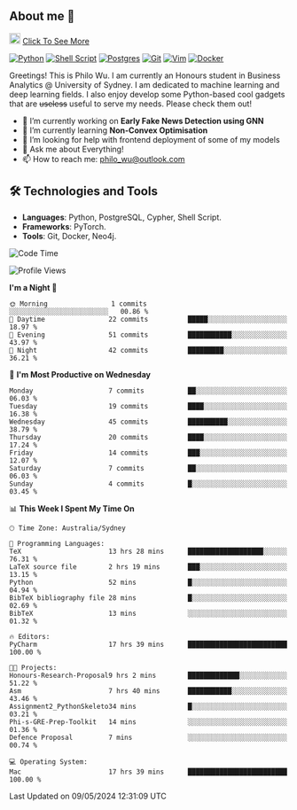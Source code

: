 ## About me 🤗

<a href="#"><img src="https://media.giphy.com/media/hvRJCLFzcasrR4ia7z/giphy.gif" width="20px" height="20px"></a> [Click To See More](https://philowu.notion.site/philowu/Philo-Hao-Wu-8bc7b2a81217493399d7db22df70fbfd)

[![Python](https://img.shields.io/badge/python-3670A0?style=for-the-badge&logo=python&logoColor=ffdd54)](#)
[![Shell Script](https://img.shields.io/badge/shell_script-%23121011.svg?style=for-the-badge&logo=gnu-bash&logoColor=white)](#)
[![Postgres](https://img.shields.io/badge/postgres-%23316192.svg?style=for-the-badge&logo=postgresql&logoColor=white)](#)
[![Git](https://img.shields.io/badge/git-%23F05033.svg?style=for-the-badge&logo=git&logoColor=white)](#)
[![Vim](https://img.shields.io/badge/VIM-%2311AB00.svg?style=for-the-badge&logo=vim&logoColor=white)](#)
[![Docker](https://img.shields.io/badge/docker-%230db7ed.svg?style=for-the-badge&logo=docker&logoColor=white)](#)

Greetings! This is Philo Wu. I am currently an Honours student in Business Analytics \@ University of Sydney. I am dedicated to machine learning and deep learning fields. I also enjoy develop some Python-based cool gadgets that are ~~useless~~ useful to serve my needs. Please check them out!

- 🔭 I’m currently working on **Early Fake News Detection using GNN**
- 🌱 I’m currently learning **Non-Convex Optimisation**
- 🤔 I’m looking for help with frontend deployment of some of my models
- 💬 Ask me about Everything!
- 📫 How to reach me: philo_wu@outlook.com

## 🛠 Technologies and Tools
- **Languages**: Python, PostgreSQL, Cypher, Shell Script.
- **Frameworks**: PyTorch.
- **Tools**: Git, Docker, Neo4j.

<!--START_SECTION:waka-->
![Code Time](http://img.shields.io/badge/Code%20Time-138%20hrs%201%20min-blue)

![Profile Views](http://img.shields.io/badge/Profile%20Views-0-blue)

**I'm a Night 🦉** 

```text
🌞 Morning                1 commits           ░░░░░░░░░░░░░░░░░░░░░░░░░   00.86 % 
🌆 Daytime                22 commits          █████░░░░░░░░░░░░░░░░░░░░   18.97 % 
🌃 Evening                51 commits          ███████████░░░░░░░░░░░░░░   43.97 % 
🌙 Night                  42 commits          █████████░░░░░░░░░░░░░░░░   36.21 % 
```
📅 **I'm Most Productive on Wednesday** 

```text
Monday                   7 commits           ██░░░░░░░░░░░░░░░░░░░░░░░   06.03 % 
Tuesday                  19 commits          ████░░░░░░░░░░░░░░░░░░░░░   16.38 % 
Wednesday                45 commits          ██████████░░░░░░░░░░░░░░░   38.79 % 
Thursday                 20 commits          ████░░░░░░░░░░░░░░░░░░░░░   17.24 % 
Friday                   14 commits          ███░░░░░░░░░░░░░░░░░░░░░░   12.07 % 
Saturday                 7 commits           ██░░░░░░░░░░░░░░░░░░░░░░░   06.03 % 
Sunday                   4 commits           █░░░░░░░░░░░░░░░░░░░░░░░░   03.45 % 
```


📊 **This Week I Spent My Time On** 

```text
🕑︎ Time Zone: Australia/Sydney

💬 Programming Languages: 
TeX                      13 hrs 28 mins      ███████████████████░░░░░░   76.31 % 
LaTeX source file        2 hrs 19 mins       ███░░░░░░░░░░░░░░░░░░░░░░   13.15 % 
Python                   52 mins             █░░░░░░░░░░░░░░░░░░░░░░░░   04.94 % 
BibTeX bibliography file 28 mins             █░░░░░░░░░░░░░░░░░░░░░░░░   02.69 % 
BibTeX                   13 mins             ░░░░░░░░░░░░░░░░░░░░░░░░░   01.32 % 

🔥 Editors: 
PyCharm                  17 hrs 39 mins      █████████████████████████   100.00 % 

🐱‍💻 Projects: 
Honours-Research-Proposal9 hrs 2 mins        █████████████░░░░░░░░░░░░   51.22 % 
Asm                      7 hrs 40 mins       ███████████░░░░░░░░░░░░░░   43.46 % 
Assignment2_PythonSkeleto34 mins             █░░░░░░░░░░░░░░░░░░░░░░░░   03.21 % 
Phi-s-GRE-Prep-Toolkit   14 mins             ░░░░░░░░░░░░░░░░░░░░░░░░░   01.36 % 
Defence Proposal         7 mins              ░░░░░░░░░░░░░░░░░░░░░░░░░   00.74 % 

💻 Operating System: 
Mac                      17 hrs 39 mins      █████████████████████████   100.00 % 
```


 Last Updated on 09/05/2024 12:31:09 UTC
<!--END_SECTION:waka-->

